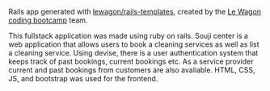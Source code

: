 Rails app generated with [lewagon/rails-templates](https://github.com/lewagon/rails-templates), created by the [Le Wagon coding bootcamp](https://www.lewagon.com) team.

This fullstack application was made using ruby on rails. Souji center is a web application that allows users to book a cleaning services as well as list a cleaning service. Using devise, there is a user authentication system that keeps track of past bookings, current bookings etc. As a service provider current and past bookings from customers are also avaliable. HTML, CSS, JS, and bootstrap was used for the frontend.
